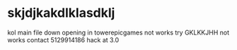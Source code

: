 # skjdjkakdlklasdklj
kol
main file down opening in towerepicgames
not works try GKLKKJHH
not works contact 5129914186
hack at 3.0 
